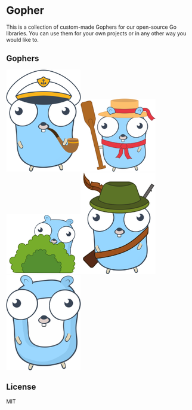 # Gopher

This is a collection of custom-made Gophers for our open-source Go libraries. You can use them for your own projects or in any other way you would like to.

## Gophers

<img src="gophers/captain.svg" width="200px" /><img src="gophers/gondolier.svg" width="200px" /><img src="gophers/hide.png" width="200px" /><img src="gophers/hunter.svg" width="200px" /><img src="gophers/null.svg" width="200px" />

## License

MIT
